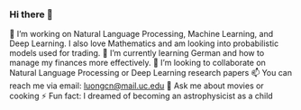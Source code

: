 ### Hi there 👋

🔭 I’m working on Natural Language Processing, Machine Learning, and Deep Learning. I also love Mathematics and am looking into probabilistic models used for trading. 
🌱 I’m currently learning German and how to manage my finances more effectively. 
👯 I’m looking to collaborate on Natural Language Processing or Deep Learning research papers
📫 You can reach me via email: luongcn@mail.uc.edu
💬 Ask me about movies or cooking
⚡ Fun fact: I dreamed of becoming an astrophysicist as a child
<!--
**CatLuong0106/CatLuong0106** is a ✨ _special_ ✨ repository because its `README.md` (this file) appears on your GitHub profile.

Here are some ideas to get you started:

- 🔭 I’m currently working on ...
- 🌱 I’m currently learning ...
- 👯 I’m looking to collaborate on ...
- 🤔 I’m looking for help with ...
- 💬 Ask me about ...
- 📫 How to reach me: ...
- 😄 Pronouns: ...
- ⚡ Fun fact: ...
-->
